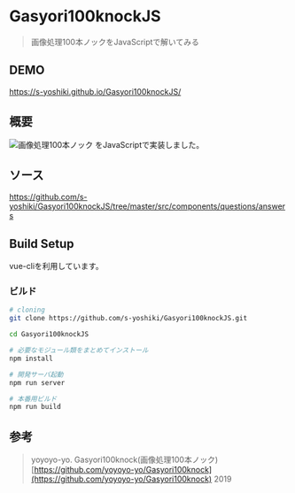 # Gasyori100knockJS

> 画像処理100本ノックをJavaScriptで解いてみる

## DEMO

https://s-yoshiki.github.io/Gasyori100knockJS/


## 概要

![画像処理100本ノック](https://github.com/yoyoyo-yo/Gasyori100knock) をJavaScriptで実装しました。

## ソース

https://github.com/s-yoshiki/Gasyori100knockJS/tree/master/src/components/questions/answers

## Build Setup

vue-cliを利用しています。

### ビルド

``` bash
# cloning
git clone https://github.com/s-yoshiki/Gasyori100knockJS.git

cd Gasyori100knockJS

# 必要なモジュール類をまとめてインストール
npm install

# 開発サーバ起動
npm run server

# 本番用ビルド
npm run build

```

## 参考
> yoyoyo-yo. Gasyori100knock(画像処理100本ノック) 
> [https://github.com/yoyoyo-yo/Gasyori100knock](https://github.com/yoyoyo-yo/Gasyori100knock)
> 2019
